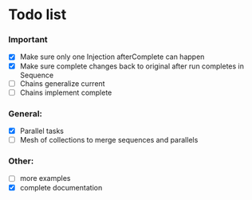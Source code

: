 # Todo list

### Important
- [x] Make sure only one Injection afterComplete can happen
- [x] Make sure complete changes back to original after run completes in Sequence
- [ ] Chains generalize current
- [ ] Chains implement complete

### General:

- [x] Parallel tasks
- [ ] Mesh of collections to merge sequences and parallels

### Other:

- [ ] more examples
- [x] complete documentation
